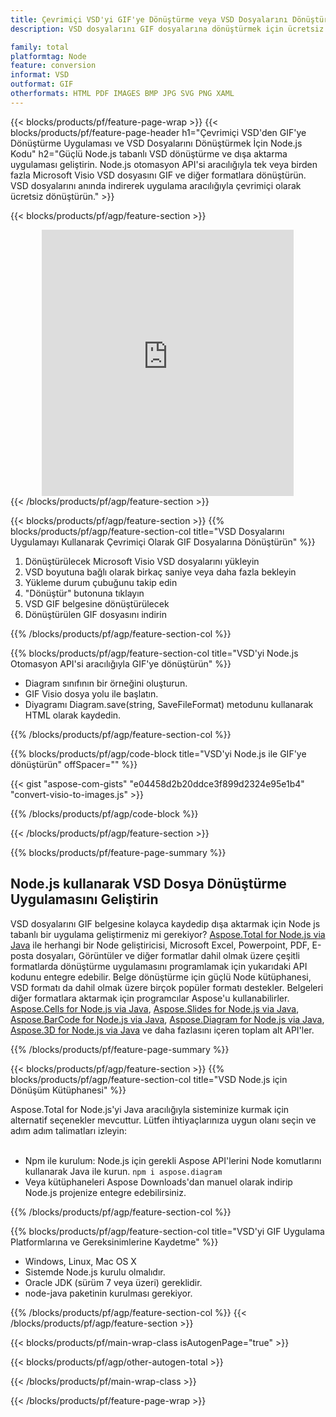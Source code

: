 ```yaml
---
title: Çevrimiçi VSD'yi GIF'ye Dönüştürme veya VSD Dosyalarını Dönüştürmek için Node.js tabanlı Uygulama Oluşturma
description: VSD dosyalarını GIF dosyalarına dönüştürmek için ücretsiz çevrimiçi uygulama. Microsoft Visio VSD belgeleri için Node.js dönüştürme kütüphanesi kodu. 

family: total
platformtag: Node
feature: conversion
informat: VSD
outformat: GIF
otherformats: HTML PDF IMAGES BMP JPG SVG PNG XAML
---
```

{{< blocks/products/pf/feature-page-wrap >}}
{{< blocks/products/pf/feature-page-header h1="Çevrimiçi VSD'den GIF'ye Dönüştürme Uygulaması ve VSD Dosyalarını Dönüştürmek İçin Node.js Kodu" h2="Güçlü Node.js tabanlı VSD dönüştürme ve dışa aktarma uygulaması geliştirin. Node.js otomasyon API'si aracılığıyla tek veya birden fazla Microsoft Visio VSD dosyasını GIF ve diğer formatlara dönüştürün. VSD dosyalarını anında indirerek uygulama aracılığıyla çevrimiçi olarak ücretsiz dönüştürün." >}}


{{< blocks/products/pf/agp/feature-section >}}

<div class="container-fluid agp-content bg-white aboutfile box-1 vh100 section nopbtm">
<div class=container>
<div class=row>
<div class="demobox tc col-md-12 padding-0" align="center">

<iframe title="Ücretsiz Çevrimiçi VSD - GIF Dönüştürme Uygulaması" style="border: none; height: 426px;" scrolling="no" src="https://total-conversion-app-65z5r2lp.k8s.dynabic.com/?to=gif&from=vsd" id="child-iframe" width="80%"></iframe>

</div></div>
</div></div>
{{< /blocks/products/pf/agp/feature-section >}}


{{< blocks/products/pf/agp/feature-section >}}
{{% blocks/products/pf/agp/feature-section-col title="VSD Dosyalarını Uygulamayı Kullanarak Çevrimiçi Olarak GIF Dosyalarına Dönüştürün" %}}

1. Dönüştürülecek Microsoft Visio VSD dosyalarını yükleyin
1. VSD boyutuna bağlı olarak birkaç saniye veya daha fazla bekleyin
1. Yükleme durum çubuğunu takip edin
1. "Dönüştür" butonuna tıklayın
1. VSD GIF belgesine dönüştürülecek
1. Dönüştürülen GIF dosyasını indirin

{{% /blocks/products/pf/agp/feature-section-col %}}

{{% blocks/products/pf/agp/feature-section-col title="VSD'yi Node.js Otomasyon API'si aracılığıyla GIF'ye dönüştürün" %}}

- Diagram sınıfının bir örneğini oluşturun.
- GIF Visio dosya yolu ile başlatın.
- Diyagramı Diagram.save(string, SaveFileFormat) metodunu kullanarak HTML olarak kaydedin.

{{% /blocks/products/pf/agp/feature-section-col %}}

{{% blocks/products/pf/agp/code-block title="VSD'yi Node.js ile GIF'ye dönüştürün" offSpacer="" %}}

{{< gist "aspose-com-gists" "e04458d2b20ddce3f899d2324e95e1b4" "convert-visio-to-images.js" >}}

{{% /blocks/products/pf/agp/code-block %}}

{{< /blocks/products/pf/agp/feature-section >}}

{{% blocks/products/pf/feature-page-summary %}}

<h2>Node.js kullanarak VSD Dosya Dönüştürme Uygulamasını Geliştirin</h2>

VSD dosyalarını GIF belgesine kolayca kaydedip dışa aktarmak için Node js tabanlı bir uygulama geliştirmeniz mi gerekiyor? [Aspose.Total for Node.js via Java](https://products.aspose.com/total/tr/nodejs-java/) ile herhangi bir Node geliştiricisi, Microsoft Excel, Powerpoint, PDF, E-posta dosyaları, Görüntüler ve diğer formatlar dahil olmak üzere çeşitli formatlarda dönüştürme uygulamasını programlamak için yukarıdaki API kodunu entegre edebilir. Belge dönüştürme için güçlü Node kütüphanesi, VSD formatı da dahil olmak üzere birçok popüler formatı destekler. Belgeleri diğer formatlara aktarmak için programcılar Aspose'u kullanabilirler. [Aspose.Cells for Node.js via Java](https://products.aspose.com/cells/tr/nodejs-java/), [Aspose.Slides for Node.js via Java](https://products.aspose.com/slides/tr/nodejs-java/), [Aspose.BarCode for Node.js via Java](https://products.aspose.com/barcode/tr/nodejs-java/), [Aspose.Diagram for Node.js via Java](https://products.aspose.com/diagram/tr/nodejs-java/), [Aspose.3D for Node.js via Java](https://products.aspose.com/3d/tr/nodejs-java/) ve daha fazlasını içeren toplam alt API'ler. 
 
 

{{% /blocks/products/pf/feature-page-summary %}}

{{< blocks/products/pf/agp/feature-section >}}
{{% blocks/products/pf/agp/feature-section-col title="VSD Node.js için Dönüşüm Kütüphanesi" %}}

Aspose.Total for Node.js'yi Java aracılığıyla sisteminize kurmak için alternatif seçenekler mevcuttur. Lütfen ihtiyaçlarınıza uygun olanı seçin ve adım adım talimatları izleyin:<br /><br />

- Npm ile kurulum: Node.js için gerekli Aspose API'lerini Node komutlarını kullanarak Java ile kurun. ```npm i aspose.diagram```
- Veya kütüphaneleri Aspose Downloads'dan manuel olarak indirip Node.js projenize entegre edebilirsiniz.

{{% /blocks/products/pf/agp/feature-section-col %}}

{{% blocks/products/pf/agp/feature-section-col title="VSD'yi GIF Uygulama Platformlarına ve Gereksinimlerine Kaydetme" %}}

- Windows, Linux, Mac OS X
- Sistemde Node.js kurulu olmalıdır.
- Oracle JDK (sürüm 7 veya üzeri) gereklidir.
- node-java paketinin kurulması gerekiyor.

{{% /blocks/products/pf/agp/feature-section-col %}}
{{< /blocks/products/pf/agp/feature-section >}}

{{< blocks/products/pf/main-wrap-class isAutogenPage="true" >}}

{{< blocks/products/pf/agp/other-autogen-total >}}

{{< /blocks/products/pf/main-wrap-class >}}

{{< /blocks/products/pf/feature-page-wrap >}}